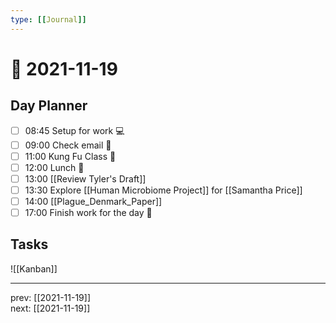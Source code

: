 ```yaml
---
type: [[Journal]]
---
```


# 📆 2021-11-19

## Day Planner
- [ ] 08:45 Setup for work 💻
- [ ] 09:00 Check email 📧
- [ ] 11:00 Kung Fu Class 🥋
- [ ] 12:00 Lunch 🍙
- [ ] 13:00 [[Review Tyler's Draft]]
- [ ] 13:30 Explore [[Human Microbiome Project]] for [[Samantha Price]]
- [ ] 14:00 [[Plague_Denmark_Paper]]
- [ ] 17:00 Finish work for the day 🎉

## Tasks

![[Kanban]]

---

prev: [[2021-11-19]]  
next: [[2021-11-19]]  